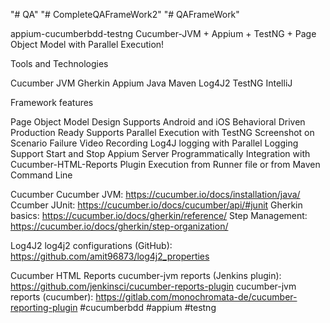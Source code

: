 "# QA" 
"# CompleteQAFrameWork2" 
"# QAFrameWork" 

appium-cucumberbdd-testng
Cucumber-JVM + Appium + TestNG + Page Object Model with Parallel Execution!

Tools and Technologies

Cucumber JVM
Gherkin
Appium
Java
Maven
Log4J2
TestNG
IntelliJ

Framework features

Page Object Model Design
Supports Android and iOS
Behavioral Driven
Production Ready
Supports Parallel Execution with TestNG
Screenshot on Scenario Failure
Video Recording
Log4J logging with Parallel Logging Support
Start and Stop Appium Server Programmatically
Integration with Cucumber-HTML-Reports Plugin
Execution from Runner file or from Maven Command Line

Cucumber
Cucumber JVM: https://cucumber.io/docs/installation/java/
Ccumber JUnit: https://cucumber.io/docs/cucumber/api/#junit
Gherkin basics: https://cucumber.io/docs/gherkin/reference/
Step Management: https://cucumber.io/docs/gherkin/step-organization/

Log4J2
log4j2 configurations (GitHub): https://github.com/amit96873/log4j2_properties

Cucumber HTML Reports
cucumber-jvm reports (Jenkins plugin): https://github.com/jenkinsci/cucumber-reports-plugin
cucumber-jvm reports (cucumber): https://gitlab.com/monochromata-de/cucumber-reporting-plugin
#cucumberbdd #appium #testng
